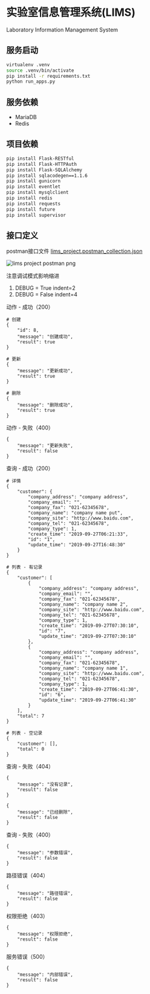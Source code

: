 # 实验室信息管理系统(LIMS)

Laboratory Information Management System

## 服务启动
```bash
virtualenv .venv
source .venv/bin/activate
pip install -r requirements.txt
python run_apps.py
```

## 服务依赖
- MariaDB
- Redis


## 项目依赖
```bash
pip install Flask-RESTful
pip install Flask-HTTPAuth
pip install Flask-SQLAlchemy
pip install sqlacodegen==1.1.6
pip install gunicorn
pip install eventlet
pip install mysqlclient
pip install redis
pip install requests
pip install future
pip install supervisor
```

## 接口定义

postman接口文件 [lims_project.postman_collection.json](lims_project.postman_collection.json)

![lims project postman png](https://github.com/zhanghe06/lims_project/raw/master/images/lims_project_postman.png)

注意调试模式影响缩进
1. DEBUG = True     indent=2
2. DEBUG = False    indent=4

动作 - 成功（200）
```
# 创建
{
    "id": 8,
    "message": "创建成功",
    "result": true
}

# 更新
{
    "message": "更新成功",
    "result": true
}

# 删除
{
    "message": "删除成功",
    "result": true
}
```

动作 - 失败（400）
```
{
    "message": "更新失败",
    "result": false
}
```

查询 - 成功（200）
```
# 详情
{
    "customer": {
        "company_address": "company address",
        "company_email": "",
        "company_fax": "021-62345678",
        "company_name": "company name put",
        "company_site": "http://www.baidu.com",
        "company_tel": "021-62345678",
        "company_type": 1,
        "create_time": "2019-09-27T06:21:33",
        "id": "1",
        "update_time": "2019-09-27T16:48:30"
    }
}

# 列表 - 有记录
{
    "customer": [
        {
            "company_address": "company address",
            "company_email": "",
            "company_fax": "021-62345678",
            "company_name": "company name 2",
            "company_site": "http://www.baidu.com",
            "company_tel": "021-62345678",
            "company_type": 1,
            "create_time": "2019-09-27T07:30:10",
            "id": "7",
            "update_time": "2019-09-27T07:30:10"
        },
        {
            "company_address": "company address",
            "company_email": "",
            "company_fax": "021-62345678",
            "company_name": "company name 1",
            "company_site": "http://www.baidu.com",
            "company_tel": "021-62345678",
            "company_type": 1,
            "create_time": "2019-09-27T06:41:30",
            "id": "6",
            "update_time": "2019-09-27T06:41:30"
        }
    ],
    "total": 7
}

# 列表 - 空记录
{
    "customer": [],
    "total": 0
}
```

查询 - 失败（404）
```
{
    "message": "没有记录",
    "result": false
}

{
    "message": "已经删除",
    "result": false
}
```

查询 - 失败（400）
```
{
    "message": "参数错误",
    "result": false
}
```

路径错误（404）
```
{
    "message": "路径错误",
    "result": false
}
```

权限拒绝（403）
```
{
    "message": "权限拒绝",
    "result": false
}
```

服务错误（500）
```
{
    "message": "内部错误",
    "result": false
}
```
